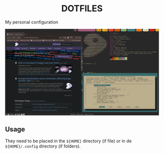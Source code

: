 <div align="center"><h1>DOTFILES</h1></div>
My personal configuration
<p align="center"><a href="https://github.com/MattiaG-afk/dotfiles"><img src="https://github.com/MattiaG-afk/dotfiles/raw/main/screenshot.png"></a></p>

## Usage
They need to be placed in the `${HOME}` directory (if file) or in de `${HOME}/.config` directory (if folders).
